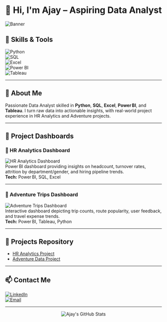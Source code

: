# 👋 Hi, I'm Ajay – Aspiring Data Analyst

![Banner](https://media.istockphoto.com/id/1488294044/photo/businessman-works-on-laptop-showing-business-analytics-dashboard-with-charts-metrics-and-kpi.jpg?s=1024x1024&w=is&k=20&c=VpSNiVam6Fw3egrJYnP28mEEAXyCjFRjqV_k4PK5S04=)

## 🔧 Skills & Tools  
![Python](https://img.shields.io/badge/-Python-3776AB?logo=python&logoColor=white)  
![SQL](https://img.shields.io/badge/-SQL-4479A1?logo=postgresql&logoColor=white)  
![Excel](https://img.shields.io/badge/-Excel-217346?logo=microsoft-excel&logoColor=white)  
![Power BI](https://img.shields.io/badge/-Power%20BI-F2C811?logo=power-bi&logoColor=black)  
![Tableau](https://img.shields.io/badge/-Tableau-E97627?logo=tableau&logoColor=white)

---

## 🎯 About Me  
Passionate Data Analyst skilled in **Python**, **SQL**, **Excel**, **Power BI**, and **Tableau**. I turn raw data into actionable insights, with real-world project experience in HR Analytics and Adventure projects.

---

## 📌 Project Dashboards

### 🏢 HR Analytics Dashboard  
![HR Analytics Dashboard](assets/hr-analytics-dashboard.png)  
Power BI dashboard providing insights on headcount, turnover rates, attrition by department/gender, and hiring pipeline trends.  
**Tech:** Power BI, SQL, Excel

---

### 🧭 Adventure Trips Dashboard  
![Adventure Trips Dashboard](assets/adventure-dashboard.png)  
Interactive dashboard depicting trip counts, route popularity, user feedback, and travel expense trends.  
**Tech:** Power BI, Tableau, Python

---

## 📂 Projects Repository  
- [HR Analytics Project](https://github.com/Ajaycn-17/HR_Analytics)  
- [Adventure Data Project](https://github.com/Ajaycn-17/Adventure_Project)

---

## 📫 Contact Me  
[![LinkedIn](https://img.shields.io/badge/-LinkedIn-0A66C2?logo=linkedin&logoColor=white)](YOUR_LINKEDIN_URL)  
[![Email](https://img.shields.io/badge/-Email-D14836?logo=gmail&logoColor=white)](mailto:ajaycnajaycn@gmail.com)

---

<div align="center">  
  <img src="https://github-readme-stats.vercel.app/api?username=Ajaycn-17&show_icons=true&theme=dracula" alt="Ajay's GitHub Stats" />  
</div>
